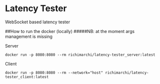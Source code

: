 # Latency Tester
WebSocket based latency tester

##How to run the docker (locally)
#####NB: at the moment args management is missing

Server

`docker run -p 8080:8080 --rm richimarchi/latency-tester_server:latest`

Client

`docker run -p 8080:8080 --rm --network="host" richimarchi/latency-tester_client:latest`
